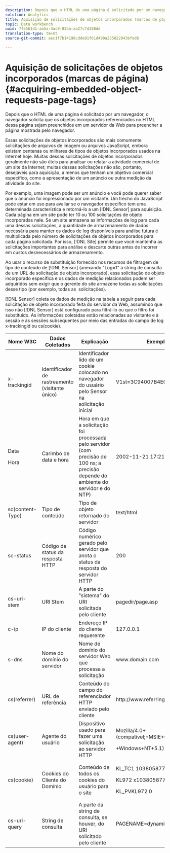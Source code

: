 ```yaml
---
description: Depois que o HTML de uma página é solicitado por um navegador, o navegador solicita que os objetos incorporados referenciados no HTML dessa página sejam preenchidos em um servidor da Web para preencher a página mostrada pelo navegador.
solution: Analytics
title: Aquisição de solicitações de objetos incorporados (marcas de página)
topic: Data workbench
uuid: 7fe561d1-aa5a-4ac9-82ba-aa27c7d208dd
translation-type: tm+mt
source-git-commit: aec1f7b14198cdde91f61d490a235022943bfedb

---
```



# Aquisição de solicitações de objetos incorporados (marcas de página){#acquiring-embedded-object-requests-page-tags}

Depois que o HTML de uma página é solicitado por um navegador, o navegador solicita que os objetos incorporados referenciados no HTML dessa página sejam preenchidos em um servidor da Web para preencher a página mostrada pelo navegador.

Essas solicitações de objetos incorporados são mais comumente solicitações de arquivos de imagem ou arquivos JavaScript, embora existam centenas ou milhares de tipos de objetos incorporados usados na Internet hoje. Muitas dessas solicitações de objetos incorporados geralmente não são úteis para analisar ou relatar a atividade comercial de um site da Internet; muitas dessas solicitações não são, portanto, desejáveis para aquisição, a menos que tenham um objetivo comercial específico, como a apresentação de um anúncio ou outra medição da atividade do site.

Por exemplo, uma imagem pode ser um anúncio e você pode querer saber que o anúncio foi impressionado por um visitante. Um trecho do JavaScript pode estar em uso para avaliar se o navegador específico tem uma determinada característica e retorná-lo a um [!DNL Sensor] para aquisição. Cada página em um site pode ter 10 ou 100 solicitações de objeto incorporadas nele. Se um site armazena as informações de log para cada uma dessas solicitações, a quantidade de armazenamento de dados necessária para manter os dados de log disponíveis para análise futura é multiplicada pelo número de solicitações de objetos incorporados para cada página solicitada. Por isso, [!DNL Site] permite que você mantenha as solicitações importantes para análise e descarte outras antes de incorrer em custos desnecessários de armazenamento.

Ao usar o recurso de substituição fornecido nos recursos de filtragem de tipo de conteúdo de [!DNL Sensor] (anexando &quot;Log=1&quot; à string de consulta de um URL de solicitação de objeto incorporado), essa solicitação de objeto incorporado específica e os dados de medição relacionados podem ser adquiridos sem exigir que o gerente do site armazene todas as solicitações desse tipo (por exemplo, todas as <image> solicitações).

[!DNL Sensor] coleta os dados de medição na tabela a seguir para cada solicitação de objeto incorporado feita do servidor da Web, assumindo que isso não [!DNL Sensor] está configurado para filtrá-lo ou que o filtro foi substituído. As informações coletadas estão relacionadas ao visitante e à sessão e às sessões subsequentes por meio das entradas do campo de log x-trackingid ou cs(cookie).

<table id="table_11BE08A798E743EC8E76F738F0CE5884"> 
 <thead> 
  <tr> 
   <th colname="col1" class="entry"> Nome W3C </th> 
   <th colname="col2" class="entry"> Dados Coletados </th> 
   <th colname="col3" class="entry"> Explicação </th> 
   <th colname="col4" class="entry"> Exemplo </th> 
  </tr> 
 </thead>
 <tbody> 
  <tr> 
   <td colname="col1"> x-trackingid </td> 
   <td colname="col2"> Identificador de rastreamento (visitante único) </td> 
   <td colname="col3"> Identificador lido de um cookie colocado no navegador do usuário pelo <span class="wintitle"> Sensor </span> na solicitação inicial </td> 
   <td colname="col4"> V1st=3C94007B4E01F9C2 </td> 
  </tr> 
  <tr> 
   <td colname="col1"> <p>Data </p> <p>Hora </p> </td> 
   <td colname="col2"> Carimbo de data e hora </td> 
   <td colname="col3"> Hora em que a solicitação foi processada pelo servidor (com precisão de 100 ns; a precisão depende do ambiente do servidor e do NTP) </td> 
   <td colname="col4"> 2002-11-21 17:21:45.123 </td> 
  </tr> 
  <tr> 
   <td colname="col1"> sc(content-Type) </td> 
   <td colname="col2"> Tipo de conteúdo </td> 
   <td colname="col3"> Tipo de objeto retornado do servidor </td> 
   <td colname="col4"> text/html </td> 
  </tr> 
  <tr> 
   <td colname="col1"> sc-status </td> 
   <td colname="col2"> Código de status da resposta HTTP </td> 
   <td colname="col3"> Código numérico gerado pelo servidor que anota o status da resposta do servidor HTTP </td> 
   <td colname="col4"> 200 </td> 
  </tr> 
  <tr> 
   <td colname="col1"> cs-uri-stem </td> 
   <td colname="col2"> URI Stem </td> 
   <td colname="col3"> A parte do "sistema" do URI solicitada pelo cliente </td> 
   <td colname="col4"> pagedir/page.asp </td> 
  </tr> 
  <tr> 
   <td colname="col1"> c-ip </td> 
   <td colname="col2"> IP do cliente </td> 
   <td colname="col3"> Endereço IP do cliente requerente </td> 
   <td colname="col4"> 127.0.0.1 </td> 
  </tr> 
  <tr> 
   <td colname="col1"> s-dns </td> 
   <td colname="col2"> Nome do domínio do servidor </td> 
   <td colname="col3"> Nome de domínio do servidor Web que processa a solicitação </td> 
   <td colname="col4"> <span class="filepath"> www.domain.com </span> </td> 
  </tr> 
  <tr> 
   <td colname="col1"> cs(referrer) </td> 
   <td colname="col2"> URL de referência </td> 
   <td colname="col3"> Conteúdo do campo do referenciador HTTP enviado pelo cliente </td> 
   <td colname="col4"> <span class="filepath"> http://www.referringsite.com </span> </td> 
  </tr> 
  <tr> 
   <td colname="col1"> cs(user-agent) </td> 
   <td colname="col2"> Agente do usuário </td> 
   <td colname="col3"> Dispositivo usado para fazer uma solicitação ao servidor HTTP </td> 
   <td colname="col4"> <p>Mozilla/4.0+(compatível;+MSIE+6.0; </p> <p>+Windows+NT+5.1) </p> </td> 
  </tr> 
  <tr> 
   <td colname="col1"> cs(cookie) </td> 
   <td colname="col2"> Cookies do Cliente do Domínio </td> 
   <td colname="col3"> Conteúdo de todos os cookies do usuário para o site </td> 
   <td colname="col4"> <p>KL_TC1 1038058778312 </p> <p>KL972 x1038058778312282052 </p> <p>KL_PVKL972 0 </p> </td> 
  </tr> 
  <tr> 
   <td colname="col1"> cs-uri-query </td> 
   <td colname="col2"> String de consulta </td> 
   <td colname="col3"> A parte da string de consulta, se houver, do URI solicitado pelo cliente </td> 
   <td colname="col4"> PAGENAME=dynamic1&amp;link=3001 </td> 
  </tr> 
 </tbody> 
</table>

